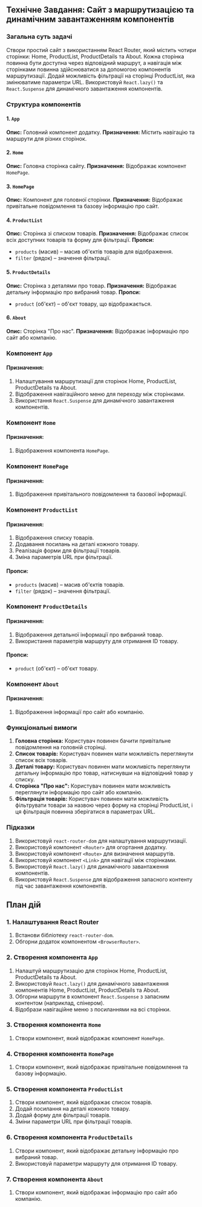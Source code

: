 ## Технічне Завдання: Сайт з маршрутизацією та динамічним завантаженням компонентів

### Загальна суть задачі

Створи простий сайт з використанням React Router, який містить чотири сторінки: Home, ProductList, ProductDetails та About. Кожна сторінка повинна бути доступна через відповідний маршрут, а навігація між сторінками повинна здійснюватися за допомогою компонентів маршрутизації. Додай можливість фільтрації на сторінці ProductList, яка змінюватиме параметри URL. Використовуй `React.lazy()` та `React.Suspense` для динамічного завантаження компонентів.

### Структура компонентів

#### 1. `App`

**Опис:** Головний компонент додатку.
**Призначення:** Містить навігацію та маршрути для різних сторінок.

#### 2. `Home`

**Опис:** Головна сторінка сайту.
**Призначення:** Відображає компонент `HomePage`.

#### 3. `HomePage`

**Опис:** Компонент для головної сторінки.
**Призначення:** Відображає привітальне повідомлення та базову інформацію про сайт.

#### 4. `ProductList`

**Опис:** Сторінка зі списком товарів.
**Призначення:** Відображає список всіх доступних товарів та форму для фільтрації.
**Пропси:**

- `products` (масив) – масив об'єктів товарів для відображення.
- `filter` (рядок) – значення фільтрації.

#### 5. `ProductDetails`

**Опис:** Сторінка з деталями про товар.
**Призначення:** Відображає детальну інформацію про вибраний товар.
**Пропси:**

- `product` (об'єкт) – об'єкт товару, що відображається.

#### 6. `About`

**Опис:** Сторінка "Про нас".
**Призначення:** Відображає інформацію про сайт або компанію.

### Компонент `App`

#### Призначення:

1. Налаштування маршрутизації для сторінок Home, ProductList, ProductDetails та About.
2. Відображення навігаційного меню для переходу між сторінками.
3. Використання `React.Suspense` для динамічного завантаження компонентів.

### Компонент `Home`

#### Призначення:

1. Відображення компонента `HomePage`.

### Компонент `HomePage`

#### Призначення:

1. Відображення привітального повідомлення та базової інформації.

### Компонент `ProductList`

#### Призначення:

1. Відображення списку товарів.
2. Додавання посилань на деталі кожного товару.
3. Реалізація форми для фільтрації товарів.
4. Зміна параметрів URL при фільтрації.

#### Пропси:

- `products` (масив) – масив об'єктів товарів.
- `filter` (рядок) – значення фільтрації.

### Компонент `ProductDetails`

#### Призначення:

1. Відображення детальної інформації про вибраний товар.
2. Використання параметрів маршруту для отримання ID товару.

#### Пропси:

- `product` (об'єкт) – об'єкт товару.

### Компонент `About`

#### Призначення:

1. Відображення інформації про сайт або компанію.

### Функціональні вимоги

1. **Головна сторінка:** Користувач повинен бачити привітальне повідомлення на головній сторінці.
2. **Список товарів:** Користувач повинен мати можливість переглянути список всіх товарів.
3. **Деталі товару:** Користувач повинен мати можливість переглянути детальну інформацію про товар, натиснувши на відповідний товар у списку.
4. **Сторінка "Про нас":** Користувач повинен мати можливість переглянути інформацію про сайт або компанію.
5. **Фільтрація товарів:** Користувач повинен мати можливість фільтрувати товари за назвою через форму на сторінці ProductList, і ця фільтрація повинна зберігатися в параметрах URL.

### Підказки

1. Використовуй `react-router-dom` для налаштування маршрутизації.
2. Використовуй компонент `<Router>` для огортання додатку.
3. Використовуй компонент `<Route>` для визначення маршрутів.
4. Використовуй компонент `<Link>` для навігації між сторінками.
5. Використовуй `React.lazy()` для динамічного завантаження компонентів.
6. Використовуй `React.Suspense` для відображення запасного контенту під час завантаження компонентів.

## План дій

### 1. Налаштування React Router

1. Встанови бібліотеку `react-router-dom`.
2. Обгорни додаток компонентом `<BrowserRouter>`.

### 2. Створення компонента `App`

1. Налаштуй маршрутизацію для сторінок Home, ProductList, ProductDetails та About.
2. Використовуй `React.lazy()` для динамічного завантаження компонентів Home, ProductList, ProductDetails та About.
3. Обгорни маршрути в компонент `React.Suspense` з запасним контентом (наприклад, спінером).
4. Відобрази навігаційне меню з посиланнями на всі сторінки.

### 3. Створення компонента `Home`

1. Створи компонент, який відображає компонент `HomePage`.

### 4. Створення компонента `HomePage`

1. Створи компонент, який відображає привітальне повідомлення та базову інформацію.

### 5. Створення компонента `ProductList`

1. Створи компонент, який відображає список товарів.
2. Додай посилання на деталі кожного товару.
3. Додай форму для фільтрації товарів.
4. Зміни параметри URL при фільтрації товарів.

### 6. Створення компонента `ProductDetails`

1. Створи компонент, який відображає детальну інформацію про вибраний товар.
2. Використовуй параметри маршруту для отримання ID товару.

### 7. Створення компонента `About`

1. Створи компонент, який відображає інформацію про сайт або компанію.
